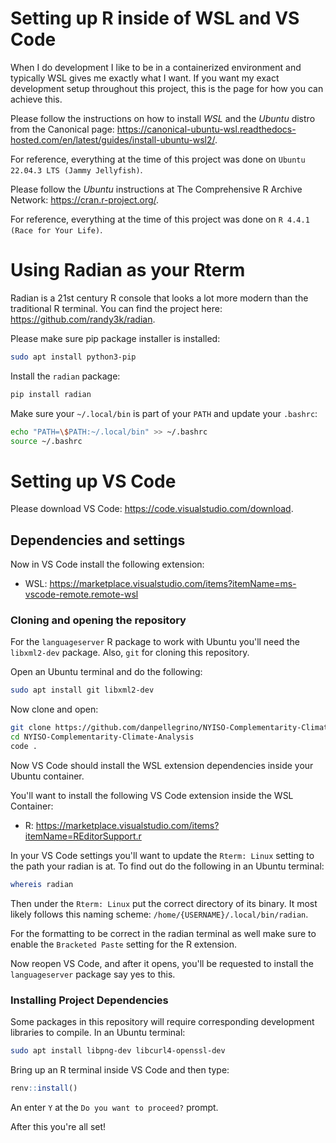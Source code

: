 # Setting up R inside of WSL and VS Code

When I do development I like to be in a containerized environment and typically WSL gives me exactly what I want. If you want my exact development setup throughout this project, this is the page for how you can achieve this.

Please follow the instructions on how to install _WSL_ and the _Ubuntu_ distro from the Canonical page: https://canonical-ubuntu-wsl.readthedocs-hosted.com/en/latest/guides/install-ubuntu-wsl2/.

For reference, everything at the time of this project was done on `Ubuntu 22.04.3 LTS (Jammy Jellyfish)`.

Please follow the _Ubuntu_ instructions at The Comprehensive R Archive Network: https://cran.r-project.org/.

For reference, everything at the time of this project was done on `R 4.4.1 (Race for Your Life)`.

# Using Radian as your Rterm

Radian is a 21st century R console that looks a lot more modern than the traditional R terminal. You can find the project here: https://github.com/randy3k/radian.

Please make sure pip package installer is installed:

```bash
sudo apt install python3-pip
```

Install the `radian` package:
```python
pip install radian
```

Make sure your `~/.local/bin` is part of your `PATH` and update your `.bashrc`:
```bash
echo "PATH=\$PATH:~/.local/bin" >> ~/.bashrc
source ~/.bashrc
```


# Setting up VS Code

Please download VS Code: https://code.visualstudio.com/download.

## Dependencies and settings

Now in VS Code install the following extension:
- WSL: https://marketplace.visualstudio.com/items?itemName=ms-vscode-remote.remote-wsl

### Cloning and opening the repository

For the `languageserver` R package to work with Ubuntu you'll need the `libxml2-dev` package. Also, `git` for cloning this repository.

Open an Ubuntu terminal and do the following:
```bash
sudo apt install git libxml2-dev
```

Now clone and open:
```bash
git clone https://github.com/danpellegrino/NYISO-Complementarity-Climate-Analysis.git
cd NYISO-Complementarity-Climate-Analysis
code .
```

Now VS Code should install the WSL extension dependencies inside your Ubuntu container.

You'll want to install the following VS Code extension inside the WSL Container:
- R: https://marketplace.visualstudio.com/items?itemName=REditorSupport.r

In your VS Code settings you'll want to update the `Rterm: Linux` setting to the path your radian is at. To find out do the following in an Ubuntu terminal:
```bash
whereis radian
```

Then under the `Rterm: Linux` put the correct directory of its binary. It most likely follows this naming scheme: `/home/{USERNAME}/.local/bin/radian`.

For the formatting to be correct in the radian terminal as well make sure to enable the `Bracketed Paste` setting for the R extension.

Now reopen VS Code, and after it opens, you'll be requested to install the `languageserver` package say yes to this.

### Installing Project Dependencies

Some packages in this repository will require corresponding development libraries to compile. In an Ubuntu terminal:
```bash
sudo apt install libpng-dev libcurl4-openssl-dev
```

Bring up an R terminal inside VS Code and then type:
```R
renv::install()
```

An enter `Y` at the `Do you want to proceed?` prompt.

After this you're all set! 